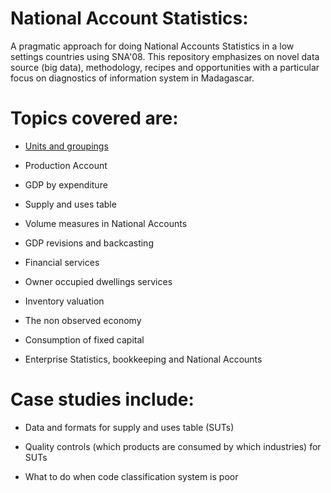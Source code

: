 # National Account Statistics:
A pragmatic approach for doing National Accounts Statistics in a low settings countries using SNA'08.
This repository emphasizes on novel data source (big data), methodology, recipes and opportunities with a particular focus on diagnostics of information system in Madagascar.

# Topics covered are:

* [Units and groupings](https://github.com/RanaivosonHerimanitra/NationalAccountStatistics/tree/master/units%20and%20groupings)

* Production Account

* GDP by expenditure

* Supply and uses table

* Volume measures in National Accounts

* GDP revisions and backcasting

* Financial services

* Owner occupied dwellings services

* Inventory valuation

* The non observed economy

* Consumption of fixed capital

* Enterprise Statistics, bookkeeping and National Accounts

# Case studies include:

* Data and formats for supply and uses table (SUTs)

* Quality controls (which products are consumed by which industries) for SUTs

* What to do when code classification system is poor

